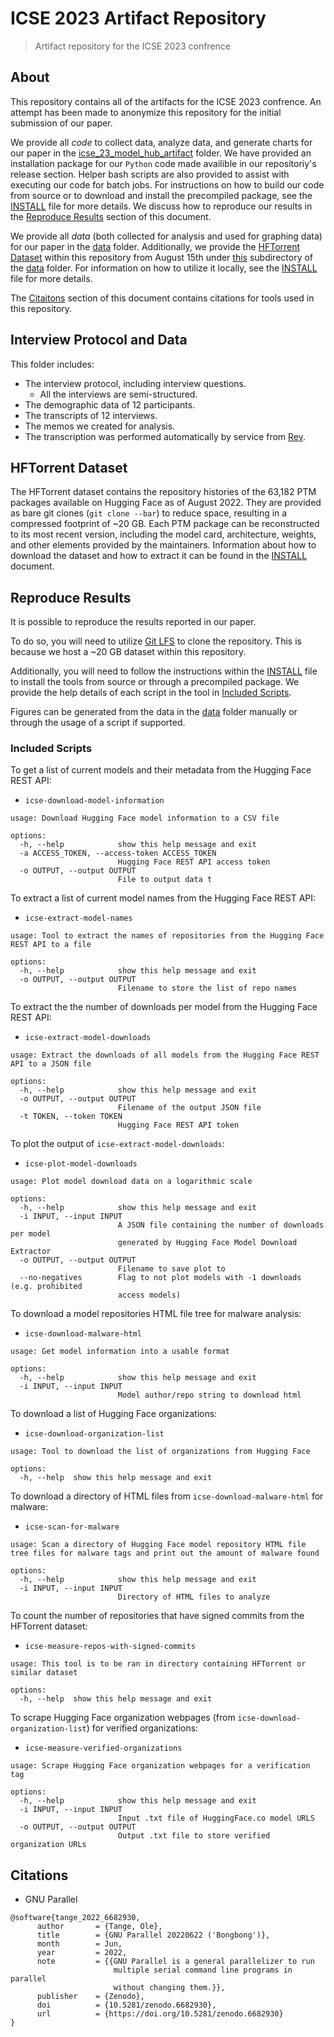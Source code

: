 # ICSE 2023 Artifact Repository

> Artifact repository for the ICSE 2023 confrence

## About

This repository contains all of the artifacts for the ICSE 2023 confrence.
An attempt has been made to anonymize this repository for the initial submission of our paper.

We provide all *code* to collect data, analyze data, and generate charts for our paper in the [icse_23_model_hub_artifact](icse_23_model_hub_artifact/) folder. 
We have provided an installation package for our `Python` code made availible in our repositoriy's release section.
Helper bash scripts are also provided to assist with executing our code for batch jobs.
For instructions on how to build our code from source or to download and install the precompiled package, see the [INSTALL](INSTALL) file for more details.
We discuss how to reproduce our results in the [Reproduce Results](#reproduce-results) section of this document.

We provide all *data* (both collected for analysis and used for graphing data) for our paper in the [data](data/) folder.
Additionally, we provide the [HFTorrent Dataset](#hftorrent-dataset) within this repository from August 15th under [this](data/hftorrent_8-15-2022/HFTorrent) subdirectory of the [data](data/) folder.
For information on how to utilize it locally, see the [INSTALL](INSTALL) file for more details.

The [Citaitons](#citations) section of this document contains citations for tools used in this repository.

## Interview Protocol and Data
 This folder includes:
 - The interview protocol, including interview questions.
   - All the interviews are semi-structured.
 - The demographic data of 12 participants.
 - The transcripts of 12 interviews.
 - The memos we created for analysis.
  - The transcription was performed automatically by service from [Rev](https://www.rev.com/).


## HFTorrent Dataset

The HFTorrent dataset contains the repository histories of the 63,182 PTM packages available on Hugging Face as of August 2022.
They are provided as bare git clones (`git clone --bar`) to reduce space, resulting in a compressed footprint of ~20 GB. 
Each PTM package can be reconstructed to its most recent version, including the model card, architecture, weights, and other elements provided by the maintainers.
Information about how to download the dataset and how to extract it can be found in the [INSTALL](INSTALL) document.



## Reproduce Results

It is possible to reproduce the results reported in our paper.

To do so, you will need to utilize [Git LFS](https://git-lfs.github.com/) to clone the repository.
This is because we host a ~20 GB dataset within this repository.

Additionally, you will need to follow the instructions within the [INSTALL](INSTALL) file to install the tools from source or through a precompiled package.
We provide the help details of each script in the tool in [Included Scripts](#included-scripts).

Figures can be generated from the data in the [data](data/) folder manually or through the usage of a script if supported.

### Included Scripts

To get a list of current models and their metadata from the Hugging Face REST API:

- `icse-download-model-information`
```
usage: Download Hugging Face model information to a CSV file

options:
  -h, --help            show this help message and exit
  -a ACCESS_TOKEN, --access-token ACCESS_TOKEN
                        Hugging Face REST API access token
  -o OUTPUT, --output OUTPUT
                        File to output data t
```

To extract a list of current model names from the Hugging Face REST API:

- `icse-extract-model-names`
```
usage: Tool to extract the names of repositories from the Hugging Face REST API to a file

options:
  -h, --help            show this help message and exit
  -o OUTPUT, --output OUTPUT
                        Filename to store the list of repo names
```

To extract the the number of downloads per model from the Hugging Face REST API:

- `icse-extract-model-downloads`
```
usage: Extract the downloads of all models from the Hugging Face REST API to a JSON file

options:
  -h, --help            show this help message and exit
  -o OUTPUT, --output OUTPUT
                        Filename of the output JSON file
  -t TOKEN, --token TOKEN
                        Hugging Face REST API token
```

To plot the output of `icse-extract-model-downloads`:

- `icse-plot-model-downloads`
```
usage: Plot model download data on a logarithmic scale

options:
  -h, --help            show this help message and exit
  -i INPUT, --input INPUT
                        A JSON file containing the number of downloads per model
                        generated by Hugging Face Model Download Extractor
  -o OUTPUT, --output OUTPUT
                        Filename to save plot to
  --no-negatives        Flag to not plot models with -1 downloads (e.g. prohibited
                        access models)
```

To download a model repositories HTML file tree for malware analysis:

- `icse-download-malware-html`
```
usage: Get model information into a usable format

options:
  -h, --help            show this help message and exit
  -i INPUT, --input INPUT
                        Model author/repo string to download html
```

To download a list of Hugging Face organizations:

- `icse-download-organization-list`
```
usage: Tool to download the list of organizations from Hugging Face

options:
  -h, --help  show this help message and exit
```

To download a directory of HTML files from `icse-download-malware-html` for malware:

- `icse-scan-for-malware`
```
usage: Scan a directory of Hugging Face model repository HTML file tree files for malware tags and print out the amount of malware found

options:
  -h, --help            show this help message and exit
  -i INPUT, --input INPUT
                        Directory of HTML files to analyze
```

To count the number of repositories that have signed commits from the HFTorrent dataset:

- `icse-measure-repos-with-signed-commits`
```
usage: This tool is to be ran in directory containing HFTorrent or similar dataset

options:
  -h, --help  show this help message and exit
```

To scrape Hugging Face organization webpages (from `icse-download-organization-list`) for verified organizations:

- `icse-measure-verified-organizations`
```
usage: Scrape Hugging Face organization webpages for a verification tag

options:
  -h, --help            show this help message and exit
  -i INPUT, --input INPUT
                        Input .txt file of HuggingFace.co model URLS
  -o OUTPUT, --output OUTPUT
                        Output .txt file to store verified organization URLs
```

## Citations

- GNU Parallel
```
@software{tange_2022_6682930,
      author       = {Tange, Ole},
      title        = {GNU Parallel 20220622 ('Bongbong')},
      month        = Jun,
      year         = 2022,
      note         = {{GNU Parallel is a general parallelizer to run
                       multiple serial command line programs in parallel
                       without changing them.}},
      publisher    = {Zenodo},
      doi          = {10.5281/zenodo.6682930},
      url          = {https://doi.org/10.5281/zenodo.6682930}
}
```
